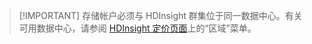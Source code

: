 
> [!IMPORTANT] 存储帐户必须与 HDInsight 群集位于同一数据中心。有关可用数据中心，请参阅 [HDInsight 定价页面](https://www.azure.cn/pricing/details/hdinsight/)上的“区域”菜单。

<!---HONumber=Mooncake_0405_2016-->